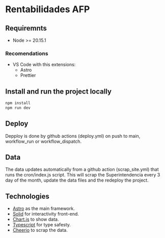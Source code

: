 # Rentabilidades AFP

## Requiremnts

- Node >= 20.15.1

### Recomendations

- VS Code with this extensions:
  - Astro
  - Prettier

## Install and run the project locally

```bash
npm install
npm run dev
```

## Deploy

Depploy is done by github actions (deploy.yml) on push to main, workflow_run or workflow_dispatch.

## Data

The data updates automatically from a github action (scrap_site.yml) that runs the cron/index.js script. This will scrap the Superintendencia every 3 day of the month, update the data files and the redeploy the project.

## Technologies

- [Astro](https://astro.build/) as the main framework.
- [Solid](https://www.solidjs.com/) for interactivity front-end.
- [Chart.js](https://www.chartjs.org/docs/latest/) to show data.
- [Typescript](https://www.typescriptlang.org/) for type safesty.
- [Cheerio](https://cheerio.js.org/) to scrap the data.
